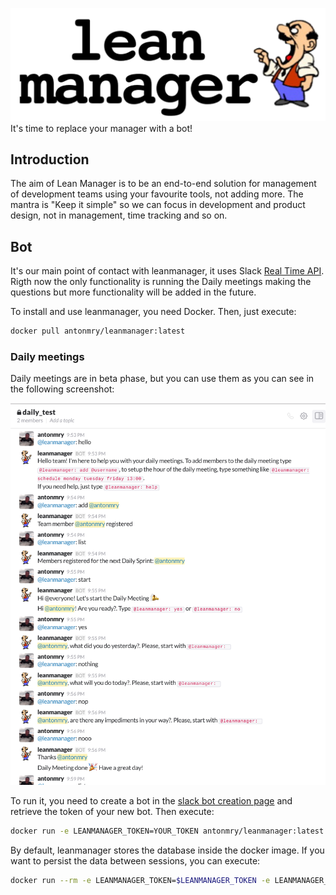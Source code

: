 ![leanmanager header](resources/header.png)
It's time to replace your manager with a bot!

## Introduction

The aim of Lean Manager is to be an end-to-end solution for management of development teams using your favourite tools, not adding more. The mantra is "Keep it simple" so we can focus in development and product design, not in management, time tracking and so on.

## Bot

It's our main point of contact with leanmanager, it uses Slack [Real Time API](https://api.slack.com/rtm). Rigth now the only functionality is running the Daily meetings making the questions but more functionality will be added in the future.

To install and use leanmanager, you need Docker. Then, just execute:

```sh
docker pull antonmry/leanmanager:latest
```

### Daily meetings

Daily meetings are in beta phase, but you can use them as you can see in the following screenshot:

![Daily screenshot with leanmanager](resources/daily.png)


To run it, you need to create a bot in the [slack bot creation page](https://my.slack.com/services/new/bot) and retrieve the token of your new bot. Then execute:

```sh
docker run -e LEANMANAGER_TOKEN=YOUR_TOKEN antonmry/leanmanager:latest
```

By default, leanmanager stores the database inside the docker image. If you want to persist the data between sessions, you can execute:

```sh
docker run --rm -e LEANMANAGER_TOKEN=$LEANMANAGER_TOKEN -e LEANMANAGER_PATHDB=/mnt -v $(pwd):/mnt antonmry/leanmanager:latest
```
